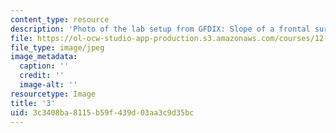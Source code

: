 ```yaml
---
content_type: resource
description: 'Photo of the lab setup from GFDIX: Slope of a frontal surface.'
file: https://ol-ocw-studio-app-production.s3.amazonaws.com/courses/12-003-atmosphere-ocean-and-climate-dynamics-fall-2008/3c3408ba8115b59f439d03aa3c9d35bc_3.jpg
file_type: image/jpeg
image_metadata:
  caption: ''
  credit: ''
  image-alt: ''
resourcetype: Image
title: '3'
uid: 3c3408ba-8115-b59f-439d-03aa3c9d35bc
---
```

